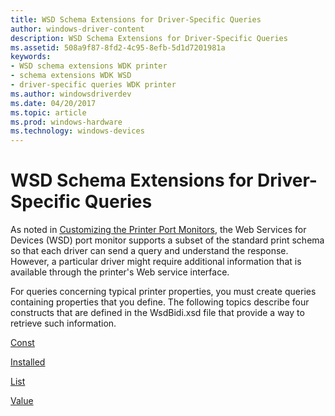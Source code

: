 ```yaml
---
title: WSD Schema Extensions for Driver-Specific Queries
author: windows-driver-content
description: WSD Schema Extensions for Driver-Specific Queries
ms.assetid: 508a9f87-8fd2-4c95-8efb-5d1d7201981a
keywords:
- WSD schema extensions WDK printer
- schema extensions WDK WSD
- driver-specific queries WDK printer
ms.author: windowsdriverdev
ms.date: 04/20/2017
ms.topic: article
ms.prod: windows-hardware
ms.technology: windows-devices
---
```


# WSD Schema Extensions for Driver-Specific Queries


As noted in [Customizing the Printer Port Monitors](customizing-the-printer-port-monitors.md), the Web Services for Devices (WSD) port monitor supports a subset of the standard print schema so that each driver can send a query and understand the response. However, a particular driver might require additional information that is available through the printer's Web service interface.

For queries concerning typical printer properties, you must create queries containing properties that you define. The following topics describe four constructs that are defined in the WsdBidi.xsd file that provide a way to retrieve such information.

[Const](const.md)

[Installed](installed.md)

[List](list.md)

[Value](value.md)

 

 




